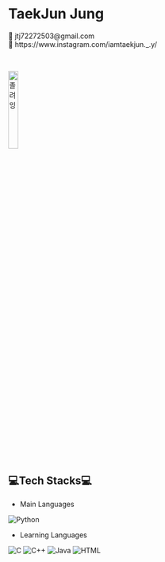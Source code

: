 <h1><strong>TaekJun Jung</strong></h1>
👨 jtj72272503@gmail.com <br>
👨 https://www.instagram.com/iamtaekjun._.y/ <br>
<p><br></p>
<img src = "https://coinpan.com/files/attach/images/209/911/917/056/7a3b27fc19b173f3c3cd8e704318604b.jpg" alt = "졸려잉" height = 20% width = 20%>

## 💻Tech Stacks💻

- Main Languages

<img alt = "Python" src = "https://img.shields.io/badge/Python-3776AB.svg?style=flat&logo=Python&logoColor=white"/>             

- Learning Languages

<img alt = "C" src = "https://img.shields.io/badge/C-A8B9CC.svg?style=flat&logo=C&logoColor=white"/> <img alt = "C++" src = 
"https://img.shields.io/badge/C++-00599C.svg?style=flat&logo=C%2B%2B&logoColor=white"/>              <img alt = "Java" src = 
"https://img.shields.io/badge/Java-A100FF.svg?style=flat&logo=OpenJDK&logoColor=white"/>             <img alt = "HTML" src = 
"https://img.shields.io/badge/HTML-E34F26.svg?style=flat&logo=HTML5&logoColor=white"/>
